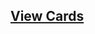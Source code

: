 ## [View Cards](<https://sims-s.github.io/mtg-card-gen/OutputsRound1/Adorable Fluglewump/Adorable Fluglewump.html>)